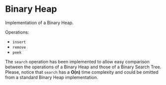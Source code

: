 Binary Heap
===========

Implementation of a Binary Heap.

Operations:
 - `insert`
 - `remove`
 - `peek`

The `search` operation has been implemented to allow easy comparison between the operations of a Binary Heap and those of a Binary Search Tree.
Please, notice that `search` has a **O(n)** time complexity and could be omitted from a standard Binary Heap implementation.
